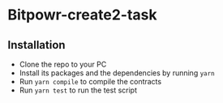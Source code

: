 # Bitpowr-create2-task

## Installation
* Clone the repo to your PC
* Install its packages and the dependencies by running `yarn`
* Run `yarn compile` to compile the contracts
* Run `yarn test` to run the test script
